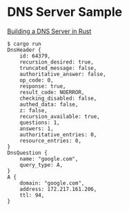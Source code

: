 # DNS Server Sample

[Building a DNS Server in Rust](https://github.com/EmilHernvall/dnsguide)

```
$ cargo run
DnsHeader {
    id: 64379,
    recursion_desired: true,
    truncated_message: false,
    authoritative_answer: false,
    op_code: 0,
    response: true,
    result_code: NOERROR,
    checking_disabled: false,
    authed_data: false,
    z: false,
    recursion_available: true,
    questions: 1,
    answers: 1,
    authoritative_entries: 0,
    resource_entries: 0,
}
DnsQuestion {
    name: "google.com",
    query_type: A,
}
A {
    domain: "google.com",
    address: 172.217.161.206,
    ttl: 94,
}
```
